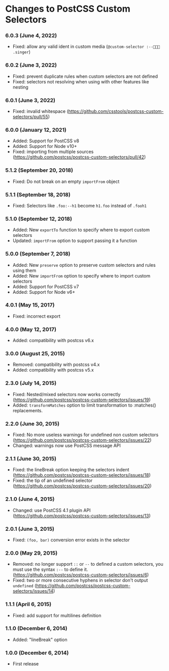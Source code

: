 # Changes to PostCSS Custom Selectors

### 6.0.3 (June 4, 2022)

- Fixed: allow any valid ident in custom media (`@custom-selector :--🧑🏾‍🎤 .singer`)

### 6.0.2 (June 3, 2022)

- Fixed: prevent duplicate rules when custom selectors are not defined
- Fixed: selectors not resolving when using with other features like nesting

### 6.0.1 (June 3, 2022)

- Fixed: invalid whitespace (<https://github.com/csstools/postcss-custom-selectors/pull/55>)

### 6.0.0 (January 12, 2021)

- Added: Support for PostCSS v8
- Added: Support for Node v10+
- Fixed: importing from multiple sources (<https://github.com/postcss/postcss-custom-selectors/pull/42>)

### 5.1.2 (September 20, 2018)

- Fixed: Do not break on an empty `importFrom` object

### 5.1.1 (September 18, 2018)

- Fixed: Selectors like `.foo:--h1` become `h1.foo` instead of `.fooh1`

### 5.1.0 (September 12, 2018)

- Added: New `exportTo` function to specify where to export custom selectors
- Updated: `importFrom` option to support passing it a function

### 5.0.0 (September 7, 2018)

- Added: New `preserve` option to preserve custom selectors and rules using them
- Added: New `importFrom` option to specify where to import custom selectors
- Added: Support for PostCSS v7
- Added: Support for Node v6+

### 4.0.1 (May 15, 2017)

- Fixed: incorrect export

### 4.0.0 (May 12, 2017)

- Added: compatibility with postcss v6.x

### 3.0.0 (August 25, 2015)

- Removed: compatibility with postcss v4.x
- Added: compatibility with postcss v5.x

### 2.3.0 (July 14, 2015)

- Fixed: Nested/mixed selectors now works correctly
(<https://github.com/postcss/postcss-custom-selectors/issues/19>)
- Added: `transformMatches` option to limit transformation to :matches()
replacements.

### 2.2.0 (June 30, 2015)

- Fixed: No more useless warnings for undefined non custom selectors
(<https://github.com/postcss/postcss-custom-selectors/issues/22>)
- Changed: warnings now use PostCSS message API

### 2.1.1 (June 30, 2015)

- Fixed: the lineBreak option keeping the selectors indent
(<https://github.com/postcss/postcss-custom-selectors/issues/18>)
- Fixed: the tip of an undefined selector
(<https://github.com/postcss/postcss-custom-selectors/issues/20>)

### 2.1.0 (June 4, 2015)

- Changed: use PostCSS 4.1 plugin API
(<https://github.com/postcss/postcss-custom-selectors/issues/13>)

### 2.0.1 (June 3, 2015)

- Fixed: `(foo, bar)` conversion error exists in the selector

### 2.0.0 (May 29, 2015)

- Removed: no longer support `::` or `--` to defined a custom selectors,
you must use the syntax `:--` to define it.
(<https://github.com/postcss/postcss-custom-selectors/issues/6>)
- Fixed: two or more consecutive hyphens in selector don't output `undefined`
(<https://github.com/postcss/postcss-custom-selectors/issues/14>)

### 1.1.1 (April 6, 2015)

- Fixed: add support for multilines definition

### 1.1.0 (December 6, 2014)

- Added: "lineBreak" option

### 1.0.0 (December 6, 2014)

- First release
